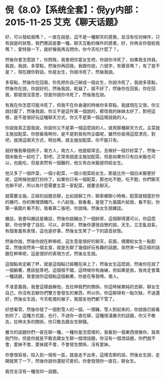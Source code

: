 # 倪《8.0》【系统全套】：倪yy内部：2015-11-25 艾克《聊天话题》

好，可以發給我嗎？，一直在說是，這不是一種聊天的感覺，並沒有任何條件，只有說是的狀態，我們應該是要一種，聊天互動的條件的感覺，好，你再全你發給我嗎？，愛特我一下，就好像我再去問你，你今天吃什麼了？。

然後你會怎麼說？，你問我，我會把你當女生吧，你說你冷死了，如果我支持我，我說，我說，多穿點，然後你再回我，我跟你說，六個字，有聲音嗎？，有了是不是？，現在跟你對話，你是女生，你說冷死了，然後我說。

多穿點，然後你在回我，你先把你自己辦成一個女生，你說冷死了，我說多穿點，然後你在說，你說好的，然後我說，乾貓了，就不好了，然後你在回我，你在回我，那就很沒意思，但是你說你冷死了，然後我在說。

有我在你怎麼可能冷死了，但我不在你身邊的時候你多穿點，我就現在又很，你又說討厭了，然後我說，你又不是這件第一個說的，都怪我的妹妹太好了，對吧這樣，是不是很好玩這種聊天方式，你又不是第一個這樣說我的人。

你說我真正面我說，你說你又不是第一個這麼說的人，就用那種聊天方式，主菜就主施加配菜，你想看我啊你，是不是對我有所企圖呢，雖然你長得這麼漂亮，對吧，就用這兩天方式，明白嗎，就主施加配菜，你不能只有。

就好像我舉個例子，南方人，南方人，他是經常去，去做好一個炒好菜了，然後一個米飯去一起吃了，對吧，正常來說是主施加配菜，但是如果你只有白米飯也可以，也能吃，但是突然有一個難的，他又有白米飯提供給女生。

他又多了一個炸菜，一個小配菜，一個小炮菜給女生，那是比你一個白米飯更好呢，這時候他就打扮你了，如果你只有一個配菜，那也吃不飽，吃不飽，你們聊天也聊不好，所以為什麼需要主菜一家配菜，就要去聊天。

就需要主施，正經的話題去聊，比如說聊工作，聊家鄉聊小時候，配菜就相當於你的機巧，你的無理頭機巧，十八給我，我看看，是發了九張圖片給我，看不到，你第一張圖片看不到，我看第二張吧，你說嗨，然後女生說雜誌。

雜誌，我會叫雜誌是雜誌，然後你說蹦出了一個帥哥，這個聊得還可以，你這麼聊，你也學會了自招，可以，非常好，然後你還很自戀的說，天生，立志亂自氣，有個害羞有表情，這也是好事，然後女生笑了一下的語音狀態。

然後你說，然後你說在幹嘛呢，這生意是很好的聊天，前面，偶爾給女生一點配菜，然後突然來一個主食，就是先聊了幾個好玩有趣的話題，突然來一個正經的話題在幹嘛呢，這是很好的表現方式，然後女生說。

這個點肯定躺了杯，就是這個點已經睡在床上了，然後女生這麼說，然後你在說了一個躺著，應該挺厚吧，這個很不錯，這時候你有曲線，但如果是我，我肯定會萬一種話題，我會說你這個點這個躺著，你是在等我嗎，壞人。

不准意義我，我會這樣曲解他，去拉伸我們的關係，你這時候單純的去聊，聊女生自己，你沒有去聊你們雙方會發生的東西，所以你，你這聊得有一點欠缺，不過還好，然後女生說，今天乾壞的被子，我朋友他們都下雪了。

好想看雪，然後你發了一個對雪人的一個，一頭豬，雪人對起來的，你說我已經看到你了，這種方式就，也行，不過你一直在聊，這種很淺層次的話題，你又不敢去，拉伸太多的關係，你只敢去跟女生聊錢。

層次的話題你們一直在聊一種，一種你是怎麼樣的，我看到一個東西很像你，我來挑鬥你，但是你就是不敢去跟女生聊一個泄話題，你沒有一個泄話題，你們就不會，愛妹不會，愛妹就不會，不會發生關係，沒有愛妹。

你會很容易，陷入到一個有一區，就是走不出來，這樣去聊的話，然後女生說，走開就笑了一下，然後你說你還挺可愛的，你會發現你一直在，聊女生。

我完全沒有一種信仰一話題。